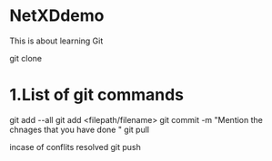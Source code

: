 # NetXDdemo
This is about learning Git

git clone <repository>

# 1.List of git commands

git add --all
git add <filepath/filename>
git commit -m "Mention the chnages that you have done "
git pull

incase of conflits resolved
git push

